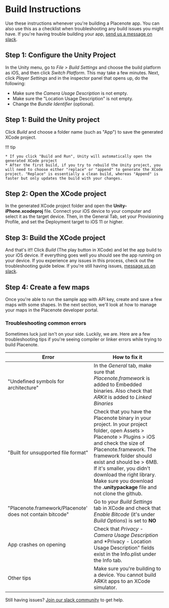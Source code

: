 # Build Instructions
Use these instructions whenever you're building a Placenote app. You can also use this as a checklist when troubleshooting any build issues you might have. If you're having trouble building your app, [send us a message on slack](https://placenote.com/slack).

## Step 1: Configure the Unity Project
In the Unity menu, go to *File > Build Settings* and choose the build platform as iOS, and then click *Switch Platform*. This may take a few minutes. Next, click *Player Settings* and in the inspector panel that opens up, do the following:

*  Make sure the *Camera Usage Description* is not empty.
*  Make sure the "Location Usage Description" is not empty.
*  Change the *Bundle Identifier* (optional).

## Step 1: Build the Unity project
Click *Build* and choose  a folder name (such as "App") to save the generated XCode project.

!!! tip

    * If you click "Build and Run", Unity will automatically open the generated XCode project
    * After the first build, if you try to rebuild the Unity project, you will need to choose either "replace" or "append" to generate the XCode project. "Replace" is essentially a clean build, whereas "Append" is faster but only updates the build with your changes.

## Step 2: Open the XCode project
In the generated XCode project folder and open the **Unity-iPhone.xcodeproj** file. Connect your iOS device to your computer and select it as the target device. Then, in the General Tab, set your Provisioning Profile, and set the Deployment target to iOS 11 or higher.

## Step 3: Build the XCode project
And that's it!! Click *Build* (The play button in XCode) and let the app build to your iOS device. If everything goes well you should see the app running on your device. If you experience any issues in this process, check out the troubleshooting guide below. If you're still having issues, [message us on slack](https://placenote.com/slack).

## Step 4: Create a few maps
Once you're able to run the sample app with API key, create and save a few maps with some shapes. In the next section, we'll look at how to manage your maps in the Placenote developer portal.

### Troubleshooting common errors

Sometimes luck just isn't on your side. Luckily, we are. Here are a few troubleshooting tips if you're seeing compiler or linker errors while trying to build Placenote.

| Error | How to fix it |
| ----------- | --------- |
| "Undefined symbols for architecture" | In the *General* tab, make sure that *Placenote.framework* is added to Embedded binaries. Also check that *ARKit* is added to *Linked Binaries* |
| "Built for unsupported file format" | Check that you have the Placenote binary in your project. In your project folder, open Assets > Placenote > Plugins > iOS and check the size of Placenote.framework. The framework folder should exist and should be > 6MB. If it's smaller, you didn't download the right library. Make sure you download the **.unitypackage** file and not clone the github. |
| "Placenote.framework/Placenote' does not contain bitcode" | Go to your *Build Settings* tab in XCode and check that *Enable Bitcode* (it's under *Build Options*) is set to **NO** |
|App crashes on opening | Check that *Privacy - Camera Usage Description* and *Privacy - Location Usage Description" fields exist in the Info.plist under the Info tab. |
| Other tips | Make sure you're building to a device. You cannot build ARKit apps to an XCode simulator.  |

Still having issues? [Join our slack community](https://placenote.com/slack) to get help.
